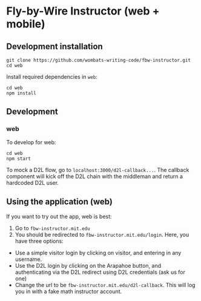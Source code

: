 
# Fly-by-Wire Instructor (web + mobile)


## Development installation
```
git clone https://github.com/wombats-writing-code/fbw-instructor.git
cd web
```

Install required dependencies in `web`:
```
cd web
npm install
```

## Development

### web
To develop for web:
```
cd web
npm start
```

To mock a D2L flow, go to `localhost:3000/d2l-callback...`. The callback component will kick off the D2L chain with the middleman and return a hardcoded D2L user.

## Using the application (web)

If you want to try out the app, web is best:

1. Go to `fbw-instructor.mit.edu`
1. You should be redirected to `fbw-instructor.mit.edu/login`. Here, you have three options:
  * Use a simple visitor login by clicking on visitor, and entering in any username.
  * Use the D2L login by clicking on the Arapahoe button, and authenticating via the D2L redirect using D2L credentials (ask us for one)
  * Change the url to be `fbw-instructor.mit.edu/d2l-callback`. This will log you in with a fake math instructor account.

